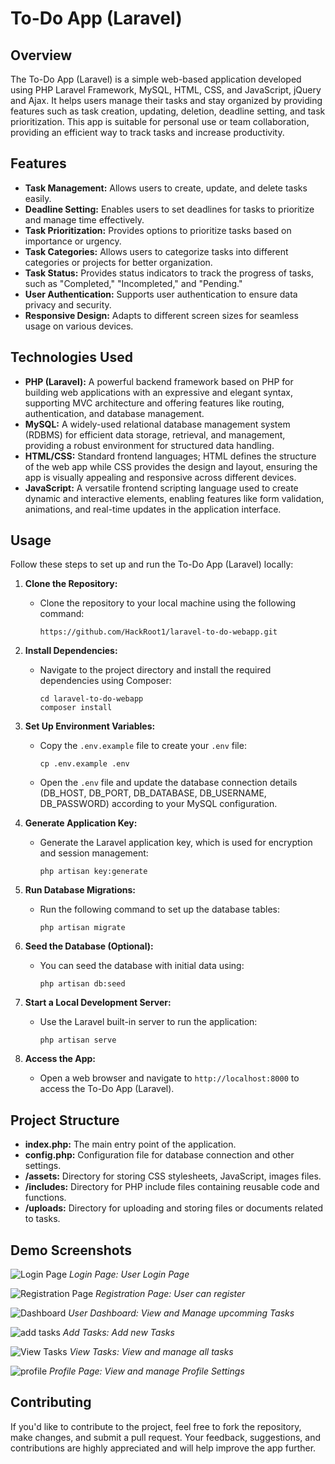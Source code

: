 # To-Do App (Laravel)

## Overview

The To-Do App (Laravel) is a simple web-based application developed using PHP Laravel Framework, MySQL, HTML, CSS, and JavaScript, jQuery and Ajax. It helps users manage their tasks and stay organized by providing features such as task creation, updating, deletion, deadline setting, and task prioritization. This app is suitable for personal use or team collaboration, providing an efficient way to track tasks and increase productivity.

## Features

- **Task Management:** Allows users to create, update, and delete tasks easily.
- **Deadline Setting:** Enables users to set deadlines for tasks to prioritize and manage time effectively.
- **Task Prioritization:** Provides options to prioritize tasks based on importance or urgency.
- **Task Categories:** Allows users to categorize tasks into different categories or projects for better organization.
- **Task Status:** Provides status indicators to track the progress of tasks, such as "Completed," "Incompleted," and "Pending."
- **User Authentication:** Supports user authentication to ensure data privacy and security.
- **Responsive Design:** Adapts to different screen sizes for seamless usage on various devices.

## Technologies Used

- **PHP (Laravel):** A powerful backend framework based on PHP for building web applications with an expressive and elegant syntax, supporting MVC architecture and offering features like routing, authentication, and database management.
- **MySQL:** A widely-used relational database management system (RDBMS) for efficient data storage, retrieval, and management, providing a robust environment for structured data handling.
- **HTML/CSS:** Standard frontend languages; HTML defines the structure of the web app while CSS provides the design and layout, ensuring the app is visually appealing and responsive across different devices.
- **JavaScript:** A versatile frontend scripting language used to create dynamic and interactive elements, enabling features like form validation, animations, and real-time updates in the application interface.

## Usage

Follow these steps to set up and run the To-Do App (Laravel) locally:

1. **Clone the Repository:**
   - Clone the repository to your local machine using the following command:
     ```
     https://github.com/HackRoot1/laravel-to-do-webapp.git
     ```

2. **Install Dependencies:**
   - Navigate to the project directory and install the required dependencies using Composer:
     ```
     cd laravel-to-do-webapp
     composer install
     ```

3. **Set Up Environment Variables:**
   - Copy the `.env.example` file to create your `.env` file:
     ```
     cp .env.example .env
     ```
   - Open the `.env` file and update the database connection details (DB_HOST, DB_PORT, DB_DATABASE, DB_USERNAME, DB_PASSWORD) according to your MySQL configuration.

4. **Generate Application Key:**
   - Generate the Laravel application key, which is used for encryption and session management:
     ```
     php artisan key:generate
     ```

5. **Run Database Migrations:**
   - Run the following command to set up the database tables:
     ```
     php artisan migrate
     ```

6. **Seed the Database (Optional):**
   - You can seed the database with initial data using:
     ```
     php artisan db:seed
     ```

7. **Start a Local Development Server:**
   - Use the Laravel built-in server to run the application:
     ```
     php artisan serve
     ```

8. **Access the App:**
   - Open a web browser and navigate to `http://localhost:8000` to access the To-Do App (Laravel).
  

## Project Structure

- **index.php:** The main entry point of the application.
- **config.php:** Configuration file for database connection and other settings.
- **/assets:** Directory for storing CSS stylesheets, JavaScript, images files.
- **/includes:** Directory for PHP include files containing reusable code and functions.
- **/uploads:** Directory for uploading and storing files or documents related to tasks.

## Demo Screenshots

![Login Page](demo/login.png)
*Login Page: User Login Page*

![Registration Page](demo/registration.png)
*Registration Page: User can register*

![Dashboard](demo/dashboard.png)
*User Dashboard: View and Manage upcomming Tasks*

![add tasks](demo/add_tasks.png)
*Add Tasks: Add new Tasks*

![View Tasks](demo/view_tasks.png)
*View Tasks: View and manage all tasks*

![profile](demo/profile.png)
*Profile Page: View and manage Profile Settings*


## Contributing

If you'd like to contribute to the project, feel free to fork the repository, make changes, and submit a pull request. Your feedback, suggestions, and contributions are highly appreciated and will help improve the app further.
